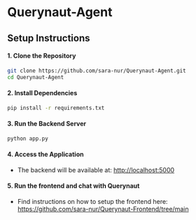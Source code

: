 # Querynaut-Agent

## **Setup Instructions**

#### **1. Clone the Repository**
```bash
git clone https://github.com/sara-nur/Querynaut-Agent.git
cd Querynaut-Agent
```

#### **2. Install Dependencies**
```bash
pip install -r requirements.txt
```

#### **3. Run the Backend Server**
```bash
python app.py
```

#### **4. Access the Application**
- The backend will be available at: [http://localhost:5000](http://localhost:5000)


#### **5. Run the frontend and chat with Querynaut**
- Find instructions on how to setup the frontend here: https://github.com/sara-nur/Querynaut-Frontend/tree/main
